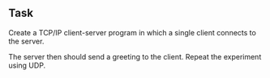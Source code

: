 ## Task

Create a TCP/IP client-server program in which a single client connects to the server.

The server then should send a greeting to the client. Repeat the experiment using UDP.
